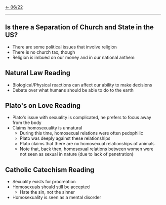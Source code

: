 [\<- 06/22](06-22.md)

---

## Is there a Separation of Church and State in the US?

- There are some political issues that involve religion
- There is no church tax, though
- Religion is imbued on our money and in our national anthem

## Natural Law Reading

- Biological/Physical reactions can affect our ability to make decisions
- Debate over what humans should be able to do to the earth

## Plato's on Love Reading

- Plato's issue with sexuality is complicated, he prefers to focus away from the body
- Claims homosexuality is unnatural
	- During this time, homosexual relations were often pedophilic
	- Plato was deeply against these relationships
	- Plato claims that there are no homosexual relationships of animals
	- Note that, back then, homosexual relations between women were not seen as sexual in nature (due to lack of penetration)

## Catholic Catechism Reading

- Sexuality exists for procreation
- Homosexuals should still be accepted
	- Hate the sin, not the sinner
- Homosexuality is seen as a mental disorder
